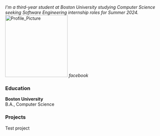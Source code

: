 <link rel=”stylesheet” href=”https://fonts.googleapis.com/icon?family=Material+Icons”>

*I'm a third-year student at Boston University studying Computer Science seeking Software Engineering internship roles for Summer 2024.*
<img src="/assets/images/Profile_Picture.jpg" alt="Profile_Picture" width="200" length="200" />
<i class="material-icons">facebook</i>

### Education
**Boston University**  
B.A., Computer Science

### Projects

Test project


